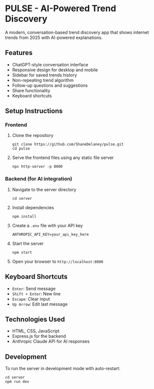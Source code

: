 # PULSE - AI-Powered Trend Discovery

A modern, conversation-based trend discovery app that shows internet trends from 2025 with AI-powered explanations.

## Features
- ChatGPT-style conversation interface
- Responsive design for desktop and mobile
- Sidebar for saved trends history
- Non-repeating trend algorithm
- Follow-up questions and suggestions
- Share functionality
- Keyboard shortcuts

## Setup Instructions

### Frontend
1. Clone the repository
   ```
   git clone https://github.com/ShaneDelaney/pulse.git
   cd pulse
   ```

2. Serve the frontend files using any static file server
   ```
   npx http-server -p 8000
   ```

### Backend (for AI integration)
1. Navigate to the server directory
   ```
   cd server
   ```

2. Install dependencies
   ```
   npm install
   ```

3. Create a `.env` file with your API key
   ```
   ANTHROPIC_API_KEY=your_api_key_here
   ```

4. Start the server
   ```
   npm start
   ```

5. Open your browser to `http://localhost:8000`

## Keyboard Shortcuts
- `Enter`: Send message
- `Shift + Enter`: New line
- `Escape`: Clear input
- `Up Arrow`: Edit last message

## Technologies Used
- HTML, CSS, JavaScript
- Express.js for the backend
- Anthropic Claude API for AI responses

## Development

To run the server in development mode with auto-restart:
```
cd server
npm run dev
```